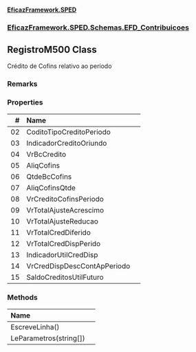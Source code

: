 #### [EficazFramework.SPED](EficazFrameworkSPED.md 'EficazFramework SPED')
### [EficazFramework.SPED.Schemas.EFD_Contribuicoes](EficazFramework.SPED.Schemas.EFD_Contribuicoes.md 'EficazFramework.SPED.Schemas.EFD_Contribuicoes')

## RegistroM500 Class

Crédito de Cofins relativo ao período

### Remarks
### Properties

| # | Name | |
| ---: | :--- | :--- |
| 02 | CoditoTipoCreditoPeriodo |  |
| 03 | IndicadorCreditoOriundo |  |
| 04 | VrBcCredito |  |
| 05 | AliqCofins |  |
| 06 | QtdeBcCofins |  |
| 07 | AliqCofinsQtde |  |
| 08 | VrCreditoCofinsPeriodo |  |
| 09 | VrTotalAjusteAcrescimo |  |
| 10 | VrTotalAjusteReducao |  |
| 11 | VrTotalCredDiferido |  |
| 12 | VrTotalCredDispPerido |  |
| 13 | IndicadorUtilCredDisp |  |
| 14 | VrCredDispDescContApPeriodo |  |
| 15 | SaldoCreditosUtilFuturo |  |
### Methods

| Name | |
| :--- | :--- |
| EscreveLinha() |  |
| LeParametros(string[]) |  |
